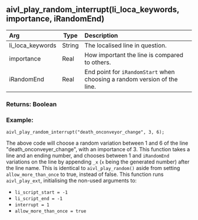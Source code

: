 ## aivl_play_random_interrupt(li_loca_keywords, importance, iRandomEnd)

|Arg|Type|Description|
|:--|---|:--|
|li_loca_keywords|String|The localised line in question.|
|importance|Real|How important the line is compared to others.|
|iRandomEnd|Real|End point for `iRandomStart` when choosing a random version of the line.|

### Returns: Boolean
### Example:
```gml
aivl_play_random_interrupt("death_onconveyor_change", 3, 6);
```
The above code will choose a random variation between 1 and 6 of the line "death_onconveyer_change", with an importance of 3.
This function takes a line and an ending number, and chooses between 1 and `iRandomEnd` variations on the line by appending `_x` (`x` being the generated number) after the line name. This is identical to `aivl_play_random()` aside from setting `allow_more_than_once` to true, instead of false. This function runs `aivl_play_ext`, initialising the non-used arguments to:
- `li_script_start = -1`
- `li_script_end = -1`
- `interrupt = 1`
- `allow_more_than_once = true`